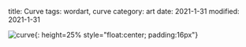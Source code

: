 title: Curve
tags: wordart, curve
category: art
date: 2021-1-31
modified: 2021-1-31

![curve]({static}/images/universe/IMG_2413.PNG){: height=25% style="float:center; padding:16px"}



